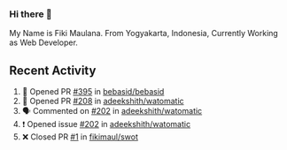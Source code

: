 ### Hi there 👋

My Name is Fiki Maulana. From Yogyakarta, Indonesia, Currently Working as Web Developer.

## Recent Activity

<!--START_SECTION:activity-->
1. 💪 Opened PR [#395](https://github.com/bebasid/bebasid/pull/395) in [bebasid/bebasid](https://github.com/bebasid/bebasid)
2. 💪 Opened PR [#208](https://github.com/adeekshith/watomatic/pull/208) in [adeekshith/watomatic](https://github.com/adeekshith/watomatic)
3. 🗣 Commented on [#202](https://github.com/adeekshith/watomatic/issues/202) in [adeekshith/watomatic](https://github.com/adeekshith/watomatic)
4. ❗️ Opened issue [#202](https://github.com/adeekshith/watomatic/issues/202) in [adeekshith/watomatic](https://github.com/adeekshith/watomatic)
5. ❌ Closed PR [#1](https://github.com/fikimaul/swot/pull/1) in [fikimaul/swot](https://github.com/fikimaul/swot)
<!--END_SECTION:activity-->
